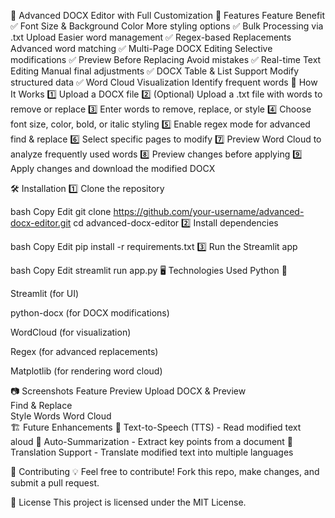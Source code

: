 📄 Advanced DOCX Editor with Full Customization
🚀 Features
Feature	Benefit
✅ Font Size & Background Color	More styling options
✅ Bulk Processing via .txt Upload	Easier word management
✅ Regex-based Replacements	Advanced word matching
✅ Multi-Page DOCX Editing	Selective modifications
✅ Preview Before Replacing	Avoid mistakes
✅ Real-time Text Editing	Manual final adjustments
✅ DOCX Table & List Support	Modify structured data
✅ Word Cloud Visualization	Identify frequent words
📌 How It Works
1️⃣ Upload a DOCX file
2️⃣ (Optional) Upload a .txt file with words to remove or replace
3️⃣ Enter words to remove, replace, or style
4️⃣ Choose font size, color, bold, or italic styling
5️⃣ Enable regex mode for advanced find & replace
6️⃣ Select specific pages to modify
7️⃣ Preview Word Cloud to analyze frequently used words
8️⃣ Preview changes before applying
9️⃣ Apply changes and download the modified DOCX

🛠 Installation
1️⃣ Clone the repository

bash
Copy
Edit
git clone https://github.com/your-username/advanced-docx-editor.git
cd advanced-docx-editor
2️⃣ Install dependencies

bash
Copy
Edit
pip install -r requirements.txt
3️⃣ Run the Streamlit app

bash
Copy
Edit
streamlit run app.py
🖥 Technologies Used
Python 🐍

Streamlit (for UI)

python-docx (for DOCX modifications)

WordCloud (for visualization)

Regex (for advanced replacements)

Matplotlib (for rendering word cloud)

📷 Screenshots
Feature	Preview
Upload DOCX & Preview	
Find & Replace	
Style Words	
Word Cloud	
🏗️ Future Enhancements
🔹 Text-to-Speech (TTS) - Read modified text aloud
🔹 Auto-Summarization - Extract key points from a document
🔹 Translation Support - Translate modified text into multiple languages

🤝 Contributing
💡 Feel free to contribute! Fork this repo, make changes, and submit a pull request.

📜 License
This project is licensed under the MIT License.
